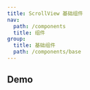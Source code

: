 ```yaml
---
title: ScrollView 基础组件
nav:
  path: /components
  title: 组件
group:
  title: 基础组件
  path: /components/base
---
```


## Demo

<code src="./demos/index.tsx"></code>
